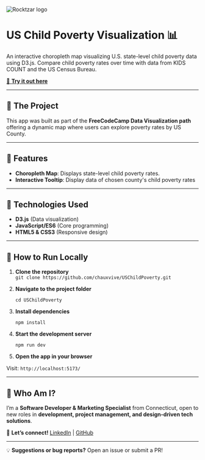 ![Rocktzar logo](https://res.cloudinary.com/mpauldesigns/image/upload/c_scale,q_100,w_200/v1540421311/rocktzar_red.png)

# US Child Poverty Visualization 📊

An interactive choropleth map visualizing U.S. state-level child poverty data using D3.js. Compare child poverty rates over time with data from KIDS COUNT and the US Census Bureau.

[🔗 **Try it out here**](https://chauxvive.github.io/USChildPoverty/)

---

## 🔹 The Project  

This app was built as part of the **FreeCodeCamp Data Visualization path** offering a dynamic map where users can explore poverty rates by US County.

---

## 🔹 Features

- **Choropleth Map**: Displays state-level child poverty rates.
- **Interactive Tooltip**: Display data of chosen county's child poverty rates

---

## 🔹 Technologies Used

- **D3.js** (Data visualization)  
- **JavaScript/ES6** (Core programming)  
- **HTML5 & CSS3** (Responsive design)

---
## 🔹 How to Run Locally  

1. **Clone the repository**  
   ```git clone https://github.com/chauxvive/USChildPoverty.git```

2. **Navigate to the project folder**
   
   ```cd USChildPoverty```

4. **Install dependencies**

   ```npm install```

6. **Start the development server**
   
   ```npm run dev```

8. **Open the app in your browser**
   
Visit:
   ```http://localhost:5173/```



---

## 🔹 Who Am I?  

I’m a **Software Developer & Marketing Specialist** from Connecticut, open to new roles in **development, project management, and design-driven tech solutions**.  

📩 **Let’s connect!** [LinkedIn](https://www.linkedin.com/in/mpauldesigns/) | [GitHub](https://github.com/chauxvive)  

---

💡 **Suggestions or bug reports?** Open an issue or submit a PR! 
